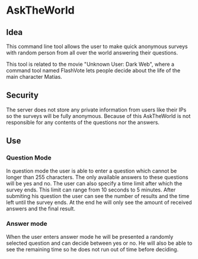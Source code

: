 # AskTheWorld

## Idea

This command line tool allows the user to make quick anonymous surveys with random person from all over the world answering their questions.

This tool is related to the movie "Unknown User: Dark Web", where a command tool named FlashVote lets people decide about the life of the main character Matias.

## Security

The server does not store any private information from users like their IPs so the surveys will be fully anonymous. Because of this AskTheWorld is not responsible for any contents of the questions nor the answers.

## Use

### Question Mode

In question mode the user is able to enter a question which cannot be longer than 255 characters. The only available answers to these questions will be yes and no. The user can also specify a time limit after which the survey ends. This limit can range from 10 seconds to 5 minutes. After submiting his question the user can see the number of results and the time left until the survey ends. At the end he will only see the amount of received answers and the final result.

### Answer mode

When the user enters answer mode he will be presented a randomly selected question and can decide between yes or no. He will also be able to see the remaining time so he does not run out of time before deciding.